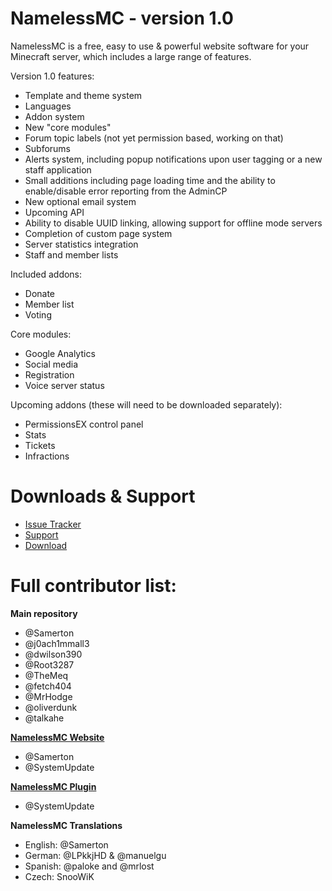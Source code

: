 # NamelessMC - version 1.0

NamelessMC is a free, easy to use & powerful website software for your Minecraft server, which includes a large range of features.

Version 1.0 features:

- Template and theme system
- Languages
- Addon system
- New "core modules"
- Forum topic labels (not yet permission based, working on that)
- Subforums
- Alerts system, including popup notifications upon user tagging or a new staff application
- Small additions including page loading time and the ability to enable/disable error reporting from the AdminCP
- New optional email system
- Upcoming API
- Ability to disable UUID linking, allowing support for offline mode servers
- Completion of custom page system
- Server statistics integration
- Staff and member lists

Included addons:
- Donate
- Member list
- Voting

Core modules:
- Google Analytics
- Social media
- Registration
- Voice server status

Upcoming addons (these will need to be downloaded separately): 
- PermissionsEX control panel
- Stats
- Tickets
- Infractions

# Downloads & Support
* [Issue Tracker](https://github.com/NamelessMC/Nameless/issues)
* [Support](http://www.spigotmc.org/threads/nameless-minecraft-website-software.34810/)
* [Download](https://github.com/NamelessMC/Nameless/releases) 

# Full contributor list:
**Main repository**
* @Samerton
* @j0ach1mmall3
* @dwilson390
* @Root3287
* @TheMeq
* @fetch404
* @MrHodge
* @oliverdunk
* @talkahe

**[NamelessMC Website](http://namelessmc.github.io/)**
* @Samerton
* @SystemUpdate

**[NamelessMC Plugin](https://github.com/NamelessMC/Plugin)**
* @SystemUpdate

**NamelessMC Translations**
* English: @Samerton
* German: @LPkkjHD & @manuelgu
* Spanish: @paloke and @mrlost
* Czech: SnooWiK
